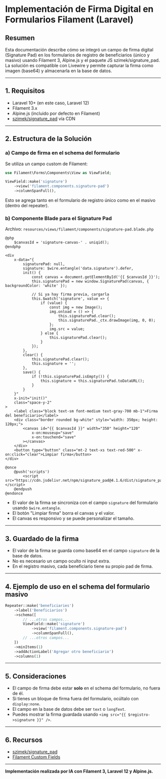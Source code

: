 # Implementación de Firma Digital en Formularios Filament (Laravel)

## Resumen

Esta documentación describe cómo se integró un campo de firma digital (Signature Pad) en los formularios de registro de beneficiarios (único y masivo) usando Filament 3, Alpine.js y el paquete JS szimek/signature_pad. La solución es compatible con Livewire y permite capturar la firma como imagen (base64) y almacenarla en la base de datos.

---

## 1. Requisitos

-   Laravel 10+ (en este caso, Laravel 12)
-   Filament 3.x
-   Alpine.js (incluido por defecto en Filament)
-   [szimek/signature_pad](https://github.com/szimek/signature_pad) vía CDN

---

## 2. Estructura de la Solución

### a) Campo de firma en el schema del formulario

Se utiliza un campo custom de Filament:

```php
use Filament\Forms\Components\View as ViewField;

ViewField::make('signature')
    ->view('filament.components.signature-pad')
    ->columnSpanFull(),
```

Esto se agrega tanto en el formulario de registro único como en el masivo (dentro del repeater).

### b) Componente Blade para el Signature Pad

Archivo: `resources/views/filament/components/signature-pad.blade.php`

```blade
@php
    $canvasId = 'signature-canvas-' . uniqid();
@endphp

<div
    x-data="{
        signaturePad: null,
        signature: $wire.entangle('data.signature').defer,
        init() {
            const canvas = document.getElementById('{{ $canvasId }}');
            this.signaturePad = new window.SignaturePad(canvas, { backgroundColor: 'white' });

            // Si ya hay firma previa, cargarla
            this.$watch('signature', value => {
                if (value) {
                    const img = new Image();
                    img.onload = () => {
                        this.signaturePad.clear();
                        this.signaturePad._ctx.drawImage(img, 0, 0);
                    };
                    img.src = value;
                } else {
                    this.signaturePad.clear();
                }
            });
        },
        clear() {
            this.signaturePad.clear();
            this.signature = '';
        },
        save() {
            if (!this.signaturePad.isEmpty()) {
                this.signature = this.signaturePad.toDataURL();
            }
        }
    }"
    x-init="init()"
    class="space-y-2"
>
    <label class="block text-sm font-medium text-gray-700 mb-1">Firma del beneficiario</label>
    <div class="border rounded bg-white" style="width: 350px; height: 120px;">
        <canvas id="{{ $canvasId }}" width="350" height="120"
            x-on:mouseup="save"
            x-on:touchend="save"
        ></canvas>
    </div>
    <button type="button" class="mt-2 text-xs text-red-500" x-on:click="clear">Limpiar firma</button>
</div>

@once
    @push('scripts')
        <script src="https://cdn.jsdelivr.net/npm/signature_pad@4.1.6/dist/signature_pad.umd.min.js"></script>
    @endpush
@endonce
```

-   El valor de la firma se sincroniza con el campo `signature` del formulario usando `$wire.entangle`.
-   El botón "Limpiar firma" borra el canvas y el valor.
-   El canvas es responsivo y se puede personalizar el tamaño.

---

## 3. Guardado de la firma

-   El valor de la firma se guarda como base64 en el campo `signature` de la base de datos.
-   No es necesario un campo oculto ni input extra.
-   En el registro masivo, cada beneficiario tiene su propio pad de firma.

---

## 4. Ejemplo de uso en el schema del formulario masivo

```php
Repeater::make('beneficiaries')
    ->label('Beneficiarios')
    ->schema([
        // ...otros campos...
        ViewField::make('signature')
            ->view('filament.components.signature-pad')
            ->columnSpanFull(),
        // ...otros campos...
    ])
    ->minItems(1)
    ->addActionLabel('Agregar otro beneficiario')
    ->columns(1)
```

---

## 5. Consideraciones

-   El campo de firma debe estar **solo** en el schema del formulario, no fuera de él.
-   Si tienes un bloque de firma fuera del formulario, ocúltalo con `display:none`.
-   El campo en la base de datos debe ser `text` o `longText`.
-   Puedes mostrar la firma guardada usando `<img src="{{ $registro->signature }}" />`.

---

## 6. Recursos

-   [szimek/signature_pad](https://github.com/szimek/signature_pad)
-   [Filament Custom Fields](https://filamentphp.com/docs/3.x/forms/fields#custom-fields)

---

**Implementación realizada por IA con Filament 3, Laravel 12 y Alpine.js.**
